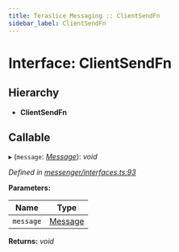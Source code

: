 ```yaml
---
title: Teraslice Messaging :: ClientSendFn
sidebar_label: ClientSendFn
---
```


# Interface: ClientSendFn

## Hierarchy

* **ClientSendFn**

## Callable

▸ (`message`: *[Message](message.md)*): *void*

*Defined in [messenger/interfaces.ts:93](https://github.com/terascope/teraslice/blob/b0f73ab9/packages/teraslice-messaging/src/messenger/interfaces.ts#L93)*

**Parameters:**

Name | Type |
------ | ------ |
`message` | [Message](message.md) |

**Returns:** *void*

